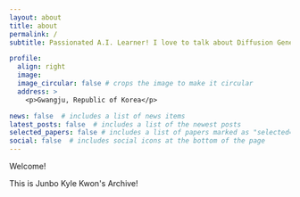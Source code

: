 ```yaml
---
layout: about
title: about
permalink: /
subtitle: Passionated A.I. Learner! I love to talk about Diffusion Generative Model!

profile:
  align: right
  image: 
  image_circular: false # crops the image to make it circular
  address: >
    <p>Gwangju, Republic of Korea</p>

news: false  # includes a list of news items
latest_posts: false  # includes a list of the newest posts
selected_papers: false # includes a list of papers marked as "selected={true}"
social: false  # includes social icons at the bottom of the page
---
```

Welcome!

This is Junbo Kyle Kwon's Archive!
